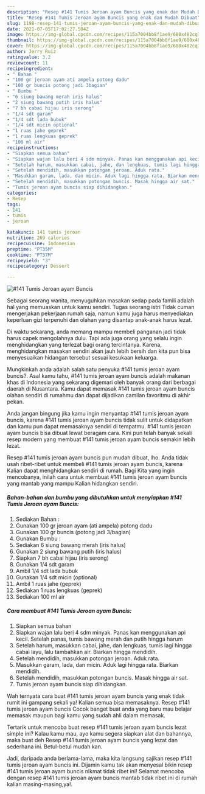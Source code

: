 ```yaml
---
description: "Resep #141 Tumis Jeroan ayam Buncis yang enak dan Mudah Dibuat"
title: "Resep #141 Tumis Jeroan ayam Buncis yang enak dan Mudah Dibuat"
slug: 1198-resep-141-tumis-jeroan-ayam-buncis-yang-enak-dan-mudah-dibuat
date: 2021-07-05T17:02:27.584Z
image: https://img-global.cpcdn.com/recipes/115a7004bb8f1ae9/680x482cq70/141-tumis-jeroan-ayam-buncis-foto-resep-utama.jpg
thumbnail: https://img-global.cpcdn.com/recipes/115a7004bb8f1ae9/680x482cq70/141-tumis-jeroan-ayam-buncis-foto-resep-utama.jpg
cover: https://img-global.cpcdn.com/recipes/115a7004bb8f1ae9/680x482cq70/141-tumis-jeroan-ayam-buncis-foto-resep-utama.jpg
author: Jerry Ruiz
ratingvalue: 3.2
reviewcount: 11
recipeingredient:
- " Bahan "
- "100 gr jeroan ayam ati ampela potong dadu"
- "100 gr buncis potong jadi 3bagian"
- " Bumbu "
- "6 siung bawang merah iris halus"
- "2 siung bawang putih iris halus"
- "7 bh cabai hijau iris serong"
- "1/4 sdt garam"
- "1/4 sdt lada bubuk"
- "1/4 sdt micin optional"
- "1 ruas jahe geprek"
- "1 ruas lengkuas geprek"
- "100 ml air"
recipeinstructions:
- "Siapkan semua bahan"
- "Siapkan wajan lalu beri 4 sdm minyak. Panas kan menggunakan api kecil. Setelah panas, tumis bawang merah dan putih hingga harum"
- "Setelah harum, masukkan cabai, jahe, dan lengkuas, tumis lagi hingga cabai layu, lalu tambahkan air. Biarkan hingga mendidih."
- "Setelah mendidih, masukkan potongan jeroan. Aduk rata."
- "Masukkan garam, lada, dan micin. Aduk lagi hingga rata. Biarkan mendidih."
- "Setelah mendidih, masukkan potongan buncis. Masak hingga air sat."
- "Tumis jeroan ayam buncis siap dihidangkan."
categories:
- Resep
tags:
- 141
- tumis
- jeroan

katakunci: 141 tumis jeroan 
nutrition: 269 calories
recipecuisine: Indonesian
preptime: "PT35M"
cooktime: "PT37M"
recipeyield: "3"
recipecategory: Dessert

---
```



![#141 Tumis Jeroan ayam Buncis](https://img-global.cpcdn.com/recipes/115a7004bb8f1ae9/680x482cq70/141-tumis-jeroan-ayam-buncis-foto-resep-utama.jpg)

Sebagai seorang wanita, menyuguhkan masakan sedap pada famili adalah hal yang memuaskan untuk kamu sendiri. Tugas seorang istri Tidak cuman mengerjakan pekerjaan rumah saja, namun kamu juga harus menyediakan keperluan gizi terpenuhi dan olahan yang disantap anak-anak harus lezat.

Di waktu  sekarang, anda memang mampu membeli panganan jadi tidak harus capek mengolahnya dulu. Tapi ada juga orang yang selalu ingin menghidangkan yang terlezat bagi orang tercintanya. Karena, menghidangkan masakan sendiri akan jauh lebih bersih dan kita pun bisa menyesuaikan hidangan tersebut sesuai kesukaan keluarga. 



Mungkinkah anda adalah salah satu penyuka #141 tumis jeroan ayam buncis?. Asal kamu tahu, #141 tumis jeroan ayam buncis adalah makanan khas di Indonesia yang sekarang digemari oleh banyak orang dari berbagai daerah di Nusantara. Kamu dapat memasak #141 tumis jeroan ayam buncis olahan sendiri di rumahmu dan dapat dijadikan camilan favoritmu di akhir pekan.

Anda jangan bingung jika kamu ingin menyantap #141 tumis jeroan ayam buncis, karena #141 tumis jeroan ayam buncis tidak sulit untuk didapatkan dan kamu pun dapat memasaknya sendiri di tempatmu. #141 tumis jeroan ayam buncis bisa dibuat lewat beragam cara. Kini pun telah banyak sekali resep modern yang membuat #141 tumis jeroan ayam buncis semakin lebih lezat.

Resep #141 tumis jeroan ayam buncis pun mudah dibuat, lho. Anda tidak usah ribet-ribet untuk membeli #141 tumis jeroan ayam buncis, karena Kalian dapat menghidangkan sendiri di rumah. Bagi Kita yang ingin mencobanya, inilah cara untuk membuat #141 tumis jeroan ayam buncis yang mantab yang mampu Kalian hidangkan sendiri.

<!--inarticleads1-->

##### Bahan-bahan dan bumbu yang dibutuhkan untuk menyiapkan #141 Tumis Jeroan ayam Buncis:

1. Sediakan  Bahan :
1. Gunakan 100 gr jeroan ayam (ati ampela) potong dadu
1. Gunakan 100 gr buncis (potong jadi 3/bagian)
1. Gunakan  Bumbu :
1. Sediakan 6 siung bawang merah (iris halus)
1. Gunakan 2 siung bawang putih (iris halus)
1. Siapkan 7 bh cabai hijau (iris serong)
1. Gunakan 1/4 sdt garam
1. Ambil 1/4 sdt lada bubuk
1. Gunakan 1/4 sdt micin (optional)
1. Ambil 1 ruas jahe (geprek)
1. Sediakan 1 ruas lengkuas (geprek)
1. Sediakan 100 ml air




<!--inarticleads2-->

##### Cara membuat #141 Tumis Jeroan ayam Buncis:

1. Siapkan semua bahan
1. Siapkan wajan lalu beri 4 sdm minyak. Panas kan menggunakan api kecil. Setelah panas, tumis bawang merah dan putih hingga harum
1. Setelah harum, masukkan cabai, jahe, dan lengkuas, tumis lagi hingga cabai layu, lalu tambahkan air. Biarkan hingga mendidih.
1. Setelah mendidih, masukkan potongan jeroan. Aduk rata.
1. Masukkan garam, lada, dan micin. Aduk lagi hingga rata. Biarkan mendidih.
1. Setelah mendidih, masukkan potongan buncis. Masak hingga air sat.
1. Tumis jeroan ayam buncis siap dihidangkan.




Wah ternyata cara buat #141 tumis jeroan ayam buncis yang enak tidak rumit ini gampang sekali ya! Kalian semua bisa memasaknya. Resep #141 tumis jeroan ayam buncis Cocok banget buat anda yang baru mau belajar memasak maupun bagi kamu yang sudah ahli dalam memasak.

Tertarik untuk mencoba buat resep #141 tumis jeroan ayam buncis lezat simple ini? Kalau kamu mau, ayo kamu segera siapkan alat dan bahannya, maka buat deh Resep #141 tumis jeroan ayam buncis yang lezat dan sederhana ini. Betul-betul mudah kan. 

Jadi, daripada anda berlama-lama, maka kita langsung sajikan resep #141 tumis jeroan ayam buncis ini. Dijamin kamu tak akan menyesal bikin resep #141 tumis jeroan ayam buncis nikmat tidak ribet ini! Selamat mencoba dengan resep #141 tumis jeroan ayam buncis mantab tidak ribet ini di rumah kalian masing-masing,ya!.

